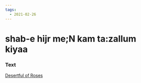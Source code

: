 ```yaml
---
tags:
  - 2021-02-26
---
```

# shab-e hijr me;N kam ta:zallum kiyaa

### Text
[Desertful of Roses](http://www.columbia.edu/itc/mealac/pritchett/00garden/00c/0006/index_0006.html)

